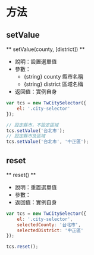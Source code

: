 # 方法

## setValue
** setValue(county, [district]) **
- 說明：設置選單值
- 參數：
    - {string} county 縣市名稱
    - {string} district 區域名稱
- 返回值：實例自身

```javascript
var tcs = new TwCitySelector({
    el: '.city-selector'
});

// 設定縣市，不設定區域
tcs.setValue('台北市');
// 設定縣市及區域
tcs.setValue('台北市', '中正區');
```

## reset
** reset() **
- 說明：重置選單值
- 參數：
- 返回值：實例自身

```javascript
var tcs = new TwCitySelector({
    el: '.city-selector',
    selectedCounty: '台北市',
    selectedDistrict: '中正區'
});

tcs.reset();
```
